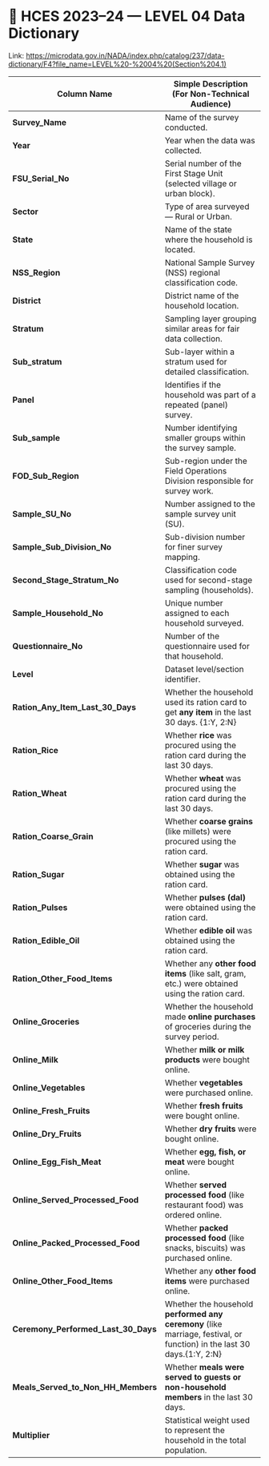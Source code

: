 # 🧾 HCES 2023–24 — LEVEL  04 Data Dictionary

Link: https://microdata.gov.in/NADA/index.php/catalog/237/data-dictionary/F4?file_name=LEVEL%20-%2004%20(Section%204.1)

| **Column Name**                     | **Simple Description (For Non-Technical Audience)**                                                          |
| ----------------------------------- | ------------------------------------------------------------------------------------------------------------ |
| **Survey_Name**                     | Name of the survey conducted.                                                                                |
| **Year**                            | Year when the data was collected.                                                                            |
| **FSU_Serial_No**                   | Serial number of the First Stage Unit (selected village or urban block).                                     |
| **Sector**                          | Type of area surveyed — Rural or Urban.                                                                      |
| **State**                           | Name of the state where the household is located.                                                            |
| **NSS_Region**                      | National Sample Survey (NSS) regional classification code.                                                   |
| **District**                        | District name of the household location.                                                                     |
| **Stratum**                         | Sampling layer grouping similar areas for fair data collection.                                              |
| **Sub_stratum**                     | Sub-layer within a stratum used for detailed classification.                                                 |
| **Panel**                           | Identifies if the household was part of a repeated (panel) survey.                                           |
| **Sub_sample**                      | Number identifying smaller groups within the survey sample.                                                  |
| **FOD_Sub_Region**                  | Sub-region under the Field Operations Division responsible for survey work.                                  |
| **Sample_SU_No**                    | Number assigned to the sample survey unit (SU).                                                              |
| **Sample_Sub_Division_No**          | Sub-division number for finer survey mapping.                                                                |
| **Second_Stage_Stratum_No**         | Classification code used for second-stage sampling (households).                                             |
| **Sample_Household_No**             | Unique number assigned to each household surveyed.                                                           |
| **Questionnaire_No**                | Number of the questionnaire used for that household.                                                         |
| **Level**                           | Dataset level/section identifier.                                                                            |
| **Ration_Any_Item_Last_30_Days**    | Whether the household used its ration card to get **any item** in the last 30 days. {1:Y, 2:N}                          |
| **Ration_Rice**                     | Whether **rice** was procured using the ration card during the last 30 days.                                 |
| **Ration_Wheat**                    | Whether **wheat** was procured using the ration card during the last 30 days.                                |
| **Ration_Coarse_Grain**             | Whether **coarse grains** (like millets) were procured using the ration card.                                |
| **Ration_Sugar**                    | Whether **sugar** was obtained using the ration card.                                                        |
| **Ration_Pulses**                   | Whether **pulses (dal)** were obtained using the ration card.                                                |
| **Ration_Edible_Oil**               | Whether **edible oil** was obtained using the ration card.                                                   |
| **Ration_Other_Food_Items**         | Whether any **other food items** (like salt, gram, etc.) were obtained using the ration card.                |
| **Online_Groceries**                | Whether the household made **online purchases** of groceries during the survey period.                       |
| **Online_Milk**                     | Whether **milk or milk products** were bought online.                                                        |
| **Online_Vegetables**               | Whether **vegetables** were purchased online.                                                                |
| **Online_Fresh_Fruits**             | Whether **fresh fruits** were bought online.                                                                 |
| **Online_Dry_Fruits**               | Whether **dry fruits** were bought online.                                                                   |
| **Online_Egg_Fish_Meat**            | Whether **egg, fish, or meat** were bought online.                                                           |
| **Online_Served_Processed_Food**    | Whether **served processed food** (like restaurant food) was ordered online.                                 |
| **Online_Packed_Processed_Food**    | Whether **packed processed food** (like snacks, biscuits) was purchased online.                              |
| **Online_Other_Food_Items**         | Whether any **other food items** were purchased online.                                                      |
| **Ceremony_Performed_Last_30_Days** | Whether the household **performed any ceremony** (like marriage, festival, or function) in the last 30 days.{1:Y, 2:N} |
| **Meals_Served_to_Non_HH_Members**  | Whether **meals were served to guests or non-household members** in the last 30 days.                        |
| **Multiplier**                      | Statistical weight used to represent the household in the total population.                                  |
